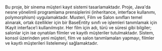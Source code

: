 Bu proje, bir sinema müşteri kayıt sistemi tasarlamaktadır. 
Proje, Java'da nesne yönelimli programlama prensiplerini (inheritance, interface kullanımı, polymorphism) uygulamaktadır.
Musteri, Film ve Salon sınıfları temel alınarak, ortak özellikler için bir BaseEntity sınıfı ve işlemleri tanımlamak için IKayit interface’i kullanılmıştır. 
Her film için adı, türü ve süresi gibi bilgiler; salonlar için ise oynatılan filmler ve kayıtlı müşteriler tutulmaktadır. 
Sistem, konsol üzerinden yeni müşteri, film ve salon tanımlamaları yapmayı, filmler ve kayıtlı müşterileri listelemeyi sağlamaktadır.
